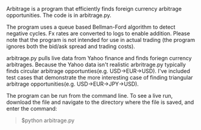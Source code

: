 Arbitrage is a program that efficiently finds foreign currency arbitrage opportunities. The code is in arbitrage.py. 

The program uses a queue based Bellman-Ford algorithm to detect negative cycles. Fx rates are converted to logs to enable addition. Please note that the program is not intended for use in actual trading (the program ignores both the bid/ask spread and trading costs).

arbitrage.py pulls live data from Yahoo finance and finds foriegn currency arbitrages. Because the Yahoo data isn't realistic arbritrage.py typically finds circular arbitrage opportunties(e.g. USD->EUR->USD). I've included test cases that demonstrate the more interesting case of finding triangular arbitrage opportunities(e.g. USD->EUR->JPY->USD).

The program can be run from the command line. To see a live run, download the file and navigate to the directory where the file is saved, and enter the command:

>$python arbitrage.py
